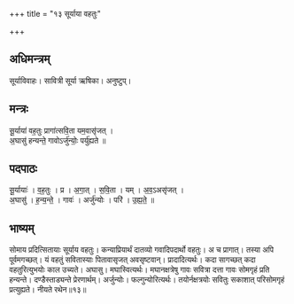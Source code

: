 +++
title = "१३ सूर्याया वहतुः"

+++
## अधिमन्त्रम्
सूर्याविवाहः। सावित्री सूर्या ऋषिका। अनुष्टुप्।

## मन्त्रः
सू॒र्याया॑ वह॒तुः प्रागा॑त्सवि॒ता यम॒वासृ॑जत् ।  
अ॒घासु॑ हन्यन्ते॒ गावोऽर्जु॑न्योः॒ पर्यु॑ह्यते ॥

## पदपाठः
सू॒र्यायाः॑ । व॒ह॒तुः । प्र । अ॒गा॒त् । स॒वि॒ता । यम् । अ॒व॒ऽअसृ॑जत् ।  
अ॒घासु॑ । ह॒न्य॒न्ते॒ । गावः॑ । अर्जु॑न्योः । परि॑ । उ॒ह्य॒ते॒ ॥

## भाष्यम्
सोमाय प्रदित्सितायाः सूर्याय वहतुः। कन्याप्रियार्थं दातव्यो गवादिपदार्थो वहतुः। अ च प्रागात्। तस्या अपि पूर्वमगच्छत्। यं वहतुं सवितास्याः पितावासृजत् अवसृष्टवान्। प्रादादित्यर्थः। कदा सागच्छत् कदा वहतुरित्युभयोः काल उच्यते। अघासु। मघास्वित्यर्थः। मघानक्षत्रेषु गावः सवित्रा दत्ता गावः सोमगृहं प्रति हन्यन्ते। दण्डैस्ताड्यन्ते प्रेरणार्थम्। अर्जुन्योः। फल्गुन्योरित्यर्थः। तयोर्नक्षत्रयोः सवितुः सकाशात् परिसोमगृहं प्रत्युह्यते। नीयते रथेन॥१३॥